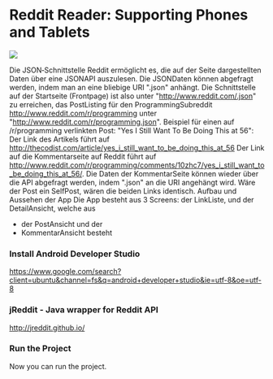 # Reddit Reader: Supporting Phones and Tablets

![](https://i.imgur.com/VRi7OWV.png)


Die JSON‐Schnittstelle
Reddit ermöglicht es, die auf der Seite dargestellten Daten über eine JSON­API auszulesen. Die JSON­Daten können abgefragt werden, indem man
an eine bliebige URI ".json" anhängt. Die Schnittstelle auf der Startseite (Frontpage) ist also unter "http://www.reddit.com/.json" zu erreichen, das
Post­Listing für den Programming­Subreddit ­  http://www.reddit.com/r/programming ­ unter "http://www.reddit.com/r/programming.json".
Beispiel für einen auf /r/programming verlinkten Post: "Yes I Still Want To Be Doing This at 56":
Der Link des Artikels führt auf  http://thecodist.com/article/yes_i_still_want_to_be_doing_this_at_56
Der Link auf die Kommentarseite auf Reddit führt auf
http://www.reddit.com/r/programming/comments/10zhc7/yes_i_still_want_to_be_doing_this_at_56/. Die Daten der Kommentar­Seite
können wieder über die API abgefragt werden, indem ".json" an die URI angehängt wird.
Wäre der Post ein Self­Post, wären die beiden Links identisch.
Aufbau und Aussehen der App
Die App besteht aus 3 Screens:
der Link­Liste, und
der Detail­Ansicht, welche aus
* der Post­Ansicht und der
* Kommentar­Ansicht besteht

### Install Android Developer Studio

https://www.google.com/search?client=ubuntu&channel=fs&q=android+developer+studio&ie=utf-8&oe=utf-8



### jReddit - Java wrapper for Reddit API

http://jreddit.github.io/


### Run the Project

Now you can run the project.

